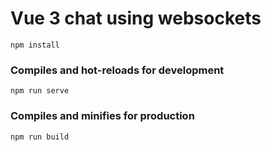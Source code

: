 # Vue 3 chat using websockets

```
npm install
```

### Compiles and hot-reloads for development
```
npm run serve
```

### Compiles and minifies for production
```
npm run build
```